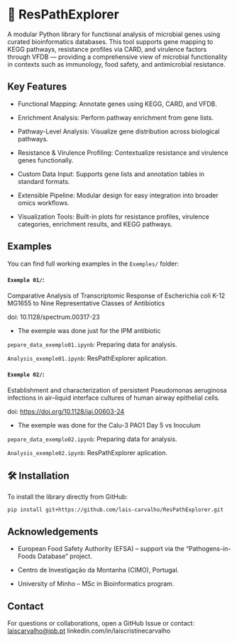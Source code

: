# 🧬 ResPathExplorer

A modular Python library for functional analysis of microbial genes using curated bioinformatics databases. This tool supports gene mapping to KEGG pathways, resistance profiles via CARD, and virulence factors through VFDB — providing a comprehensive view of microbial functionality in contexts such as immunology, food safety, and antimicrobial resistance.

## Key Features

- Functional Mapping: Annotate genes using KEGG, CARD, and VFDB.

- Enrichment Analysis: Perform pathway enrichment from gene lists.

- Pathway-Level Analysis: Visualize gene distribution across biological pathways.

- Resistance & Virulence Profiling: Contextualize resistance and virulence genes functionally.

- Custom Data Input: Supports gene lists and annotation tables in standard formats.

- Extensible Pipeline: Modular design for easy integration into broader omics workflows.

- Visualization Tools: Built-in plots for resistance profiles, virulence categories, enrichment results, and KEGG pathways.

## Examples
You can find full working examples in the `Exemples/` folder:

#### `Exemple 01/`:

Comparative Analysis of Transcriptomic Response of Escherichia coli K-12 MG1655 to Nine Representative Classes of Antibiotics

doi: 10.1128/spectrum.00317-23

- The exemple was done just for the IPM antibiotic

`pepare_data_exemplo01.ipynb`: Preparing data for analysis.

`Analysis_exemple01.ipynb`: ResPathExplorer aplication.

#### `Exemple 02/`:

Establishment and characterization of persistent Pseudomonas aeruginosa infections in air–liquid interface cultures of human airway epithelial cells.

doi: https://doi.org/10.1128/iai.00603-24

- The exemple was done for the Calu-3 PAO1 Day 5 vs Inoculum

`pepare_data_exemplo02.ipynb`: Preparing data for analysis.

`Analysis_exemple02.ipynb`: ResPathExplorer aplication.

## 🛠 Installation

To install the library directly from GitHub:

```bash
pip install git+https://github.com/lais-carvalho/ResPathExplorer.git
```

## Acknowledgements
- European Food Safety Authority (EFSA) – support via the “Pathogens-in-Foods Database” project.

- Centro de Investigação da Montanha (CIMO), Portugal.

- University of Minho – MSc in Bioinformatics program.

## Contact
For questions or collaborations, open a GitHub Issue or contact: laiscarvalho@ipb.pt
                                                                 linkedin.com/in/laiscristinecarvalho



